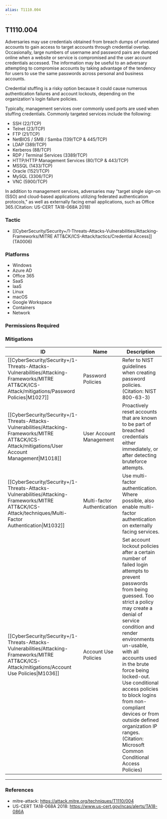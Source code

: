 ```yaml
---
alias: T1110.004
---
```


## T1110.004

Adversaries may use credentials obtained from breach dumps of unrelated accounts to gain access to target accounts through credential overlap. Occasionally, large numbers of username and password pairs are dumped online when a website or service is compromised and the user account credentials accessed. The information may be useful to an adversary attempting to compromise accounts by taking advantage of the tendency for users to use the same passwords across personal and business accounts.

Credential stuffing is a risky option because it could cause numerous authentication failures and account lockouts, depending on the organization's login failure policies.

Typically, management services over commonly used ports are used when stuffing credentials. Commonly targeted services include the following:

* SSH (22/TCP)
* Telnet (23/TCP)
* FTP (21/TCP)
* NetBIOS / SMB / Samba (139/TCP & 445/TCP)
* LDAP (389/TCP)
* Kerberos (88/TCP)
* RDP / Terminal Services (3389/TCP)
* HTTP/HTTP Management Services (80/TCP & 443/TCP)
* MSSQL (1433/TCP)
* Oracle (1521/TCP)
* MySQL (3306/TCP)
* VNC (5900/TCP)

In addition to management services, adversaries may "target single sign-on (SSO) and cloud-based applications utilizing federated authentication protocols," as well as externally facing email applications, such as Office 365.(Citation: US-CERT TA18-068A 2018)


### Tactic
- [[CyberSecurity/Security+/1-Threats-Attacks-Vulnerabilities/Attacking-Frameworks/MITRE ATT&CK/ICS-Attack/tactics/Credential Access]] (TA0006)

### Platforms
- Windows
- Azure AD
- Office 365
- SaaS
- IaaS
- Linux
- macOS
- Google Workspace
- Containers
- Network

### Permissions Required

### Mitigations

| ID | Name | Description |
| --- | --- | --- |
| [[CyberSecurity/Security+/1-Threats-Attacks-Vulnerabilities/Attacking-Frameworks/MITRE ATT&CK/ICS-Attack/mitigations/Password Policies\|M1027]] | Password Policies | Refer to NIST guidelines when creating password policies. (Citation: NIST 800-63-3) |
| [[CyberSecurity/Security+/1-Threats-Attacks-Vulnerabilities/Attacking-Frameworks/MITRE ATT&CK/ICS-Attack/mitigations/User Account Management\|M1018]] | User Account Management | Proactively reset accounts that are known to be part of breached credentials either immediately, or after detecting bruteforce attempts. |
| [[CyberSecurity/Security+/1-Threats-Attacks-Vulnerabilities/Attacking-Frameworks/MITRE ATT&CK/ICS-Attack/techniques/Multi-Factor Authentication\|M1032]] | Multi-factor Authentication | Use multi-factor authentication. Where possible, also enable multi-factor authentication on externally facing services. |
| [[CyberSecurity/Security+/1-Threats-Attacks-Vulnerabilities/Attacking-Frameworks/MITRE ATT&CK/ICS-Attack/mitigations/Account Use Policies\|M1036]] | Account Use Policies | Set account lockout policies after a certain number of failed login attempts to prevent passwords from being guessed. Too strict a policy may create a denial of service condition and render environments un-usable, with all accounts used in the brute force being locked-out. Use conditional access policies to block logins from non-compliant devices or from outside defined organization IP ranges.(Citation: Microsoft Common Conditional Access Policies) |


---
### References

- mitre-attack: https://attack.mitre.org/techniques/T1110/004
- US-CERT TA18-068A 2018: https://www.us-cert.gov/ncas/alerts/TA18-086A
